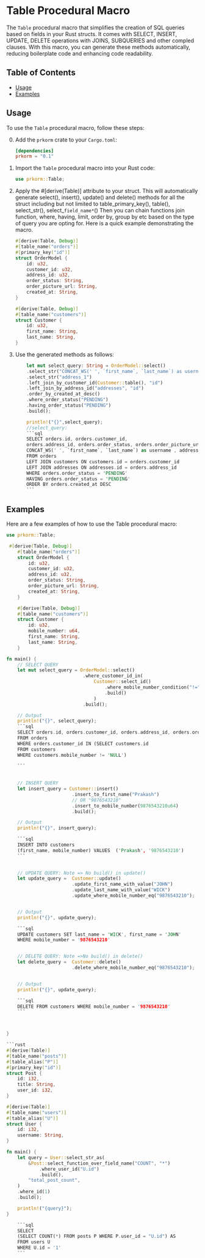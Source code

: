 # Table Procedural Macro

The `Table` procedural macro that simplifies the creation of SQL queries based on fields in your Rust structs. It comes with SELECT, INSERT, UPDATE, DELETE operations with JOINS, SUBQUERIES and other compled clauses. With this macro, you can generate these methods automatically, reducing boilerplate code and enhancing code readability.

## Table of Contents
- [Usage](#usage)
- [Examples](#examples)


## Usage

To use the `Table` procedural macro, follow these steps:

0. Add the `prkorm` crate to your `Cargo.toml`:

   ```toml
   [dependencies]
   prkorm = "0.1"
   ```

1. Import the `Table` procedural macro into your Rust code:
    ```rust
    use prkorm::Table;
    ```

2. Apply the #[derive(Table)] attribute to your struct. This will           automatically generate select(), insert(), update() and delete() methods for all the struct including but not limited to table_primary_key(), table(), select_str(), select_`field_name*`() Then you can chain functions join function, where, having, limit, order by, group by etc based on the type of query you are opting for.
Here is a quick example demonstrating the macro.
    ```rust
    #[derive(Table, Debug)]
    #[table_name("orders")]
    #[primary_key("id")]
    struct OrderModel {
        id: u32,
        customer_id: u32,
        address_id: u32,
        order_status: String,
        order_picture_url: String,
        created_at: String,
    }

    #[derive(Table, Debug)]
    #[table_name("customers")]
    struct Customer {
        id: u32,
        first_name: String,
        last_name: String,
    }
    ```

3. Use the generated methods as follows:

    ```rust
        let mut select_query: String = OrderModel::select()
        .select_str("CONCAT_WS(' ', `first_name`, `last_name`) as username ")
        .select_str("address_1")
        .left_join_by_customer_id(Customer::table(), "id")
        .left_join_by_address_id("addresses", "id")
        .order_by_created_at_desc()
        .where_order_status("PENDING")
        .having_order_status("PENDING")
        .build();

        println!("{}",select_query);
        //select_query:
        ```sql
        SELECT orders.id, orders.customer_id, 
        orders.address_id, orders.order_status, orders.order_picture_url, orders.created_at, 
        CONCAT_WS(' ', `first_name`, `last_name`) as username , address_1      
        FROM orders
        LEFT JOIN customers ON customers.id = orders.customer_id
        LEFT JOIN addresses ON addresses.id = orders.address_id
        WHERE orders.order_status = 'PENDING'
        HAVING orders.order_status = 'PENDING'
        ORDER BY orders.created_at DESC
        ```
    ```

## Examples
Here are a few examples of how to use the Table procedural macro:
```rust
use prkorm::Table;

 #[derive(Table, Debug)]
    #[table_name("orders")]
    struct OrderModel {
        id: u32,
        customer_id: u32,
        address_id: u32,
        order_status: String,
        order_picture_url: String,
        created_at: String,
    }

    #[derive(Table, Debug)]
    #[table_name("customers")]
    struct Customer {
        id: u32,
        mobile_number: u64,
        first_name: String,
        last_name: String,
    }

fn main() {
    // SELECT QUERY
    let mut select_query = OrderModel::select()
                            .where_customer_id_in(
                                Customer::select_id()
                                    .where_mobile_number_condition("!=","NULL")
                                    .build()
                                )
                            .build();

    // Output
    println!("{}", select_query);
    ```sql
    SELECT orders.id, orders.customer_id, orders.address_id, orders.order_status, orders.order_picture_url, orders.created_at
    FROM orders
    WHERE orders.customer_id IN (SELECT customers.id
    FROM customers
    WHERE customers.mobile_number != 'NULL')
    
    ```
    

    // INSERT QUERY
    let insert_query = Customer::insert()
                        .insert_to_first_name("Prakash")
                        // OR "9876543210"
                        .insert_to_mobile_number(9876543210u64) 
                        .build();

    // Output
    println!("{}", insert_query);

    ```sql
    INSERT INTO customers
    (first_name, mobile_number) VALUES  ('Prakash', '9876543210')
    ```

    
    // UPDATE QUERY: Note => No build() in update()
    let update_query =  Customer::update()
                        .update_first_name_with_value("JOHN")
                        .update_last_name_with_value("WICK")
                        .update_where_mobile_number_eq("9876543210");


    // Output
    println!("{}", update_query);

    ```sql
    UPDATE customers SET last_name = 'WICK', first_name = 'JOHN' 
    WHERE mobile_number = '9876543210'


    // DELETE QUERY: Note =>No build() in delete()
    let delete_query =  Customer::delete()
                        .delete_where_mobile_number_eq("9876543210");


    // Output
    println!("{}", update_query);

    ```sql
    DELETE FROM customers WHERE mobile_number = '9876543210'
    ```



}

```rust
#[derive(Table)]
#[table_name("posts")]
#[table_alias("P")]
#[primary_key("id")]
struct Post {
    id: i32,
    title: String,
    user_id: i32,
}

#[derive(Table)]
#[table_name("users")]
#[table_alias("U")]
struct User {
    id: i32,
    username: String,
}

fn main() {
    let query = User::select_str_as(
        &Post::select_function_over_field_name("COUNT", "*")
            .where_user_id("U.id")
            .build(),
        "total_post_count",
    )
    .where_id(1)
    .build();

    println!("{query}");
}

    ```sql
    SELECT 
    (SELECT COUNT(*) FROM posts P WHERE P.user_id = "U.id") AS  
    FROM users U
    WHERE U.id = '1'
    ```

```
